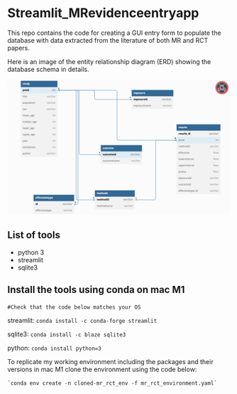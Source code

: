 # Streamlit_MRevidenceentryapp

This repo contains the code for creating a GUI entry form to populate the database with data extracted from the literature of both MR and RCT papers.

Here is an image of the entity relationship diagram (ERD) showing the database schema in details.

![Databaseschema](Databaseschema_BMI_BP.png)


## List of tools
- python 3
- streamlit
- sqlite3

## Install the tools using conda on mac M1
    #Check that the code below matches your OS

streamlit:  `conda install -c conda-forge streamlit`

sqlite3:  `conda install -c blaze sqlite3`

python: `conda install python=3`

To replicate my working environment including the packages and their versions in mac M1 clone the environment using the code below:

    `conda env create -n cloned-mr_rct_env -f mr_rct_environment.yaml`
